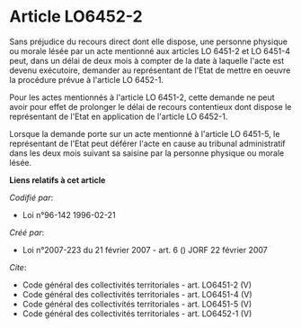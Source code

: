 # Article LO6452-2

Sans préjudice du recours direct dont elle dispose, une personne physique ou morale lésée par un acte mentionné aux articles
LO 6451-2 et LO 6451-4 peut, dans un délai de deux mois à compter de la date à laquelle l'acte est devenu exécutoire,
demander au représentant de l'Etat de mettre en oeuvre la procédure prévue à l'article LO 6452-1. 

Pour les actes mentionnés à l'article LO 6451-2, cette demande ne peut avoir pour effet de prolonger le délai de recours
contentieux dont dispose le représentant de l'Etat en application de l'article LO 6452-1. 

Lorsque la demande porte sur un acte mentionné à l'article LO 6451-5, le représentant de l'Etat peut déférer l'acte en cause
au tribunal administratif dans les deux mois suivant sa saisine par la personne physique ou morale lésée.

**Liens relatifs à cet article**

_Codifié par_:

  - Loi n°96-142 1996-02-21

_Créé par_:

  - Loi n°2007-223 du 21 février 2007 - art. 6 () JORF 22 février 2007

_Cite_:

  - Code général des collectivités territoriales - art. LO6451-2 (V)
  - Code général des collectivités territoriales - art. LO6451-4 (V)
  - Code général des collectivités territoriales - art. LO6451-5 (V)
  - Code général des collectivités territoriales - art. LO6452-1 (V)

